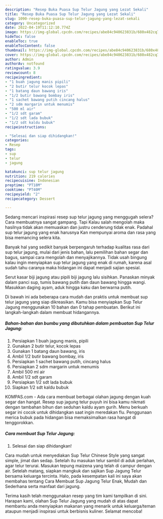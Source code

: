 ```yaml
---
description: "Resep Buka Puasa Sup Telur Jagung yang Lezat Sekali"
title: "Resep Buka Puasa Sup Telur Jagung yang Lezat Sekali"
slug: 1090-resep-buka-puasa-sup-telur-jagung-yang-lezat-sekali
category: Uncategorized
date: 2022-04-19T11:12:10.774Z
image: https://img-global.cpcdn.com/recipes/abe84c940623831b/680x482cq70/sup-telur-jagung-foto-resep-utama.jpg
hideToc: false
enableToc: true
enableTocContent: false
thumbnail: https://img-global.cpcdn.com/recipes/abe84c940623831b/680x482cq70/sup-telur-jagung-foto-resep-utama.jpg
cover: https://img-global.cpcdn.com/recipes/abe84c940623831b/680x482cq70/sup-telur-jagung-foto-resep-utama.jpg
author: Admin
authorAv: notfound
ratingvalue: 3.9
reviewcount: 8
recipeingredient:
- "1 buah jagung manis pipili"
- "2 butir telur kocok lepas"
- "1 batang daun bawang iris"
- "1/2 butir bawang bombay iris"
- "1 sachet bawang putih cincang halus"
- "2 sdm margarin untuk menumis"
- "500 ml air"
- "1/2 sdt garam"
- "1/2 sdt lada bubuk"
- "1/2 sdt kaldu bubuk"
recipeinstructions:

- "Selesai dan siap dihidangkan!"
categories:
- Resep
tags:
- sup
- telur
- jagung

katakunci: sup telur jagung 
nutrition: 219 calories
recipecuisine: Indonesian
preptime: "PT18M"
cooktime: "PT40M"
recipeyield: "2"
recipecategory: Dessert

---
```



Sedang mencari inspirasi resep sup telur jagung yang menggugah selera? Cara membuatnya sangat gampang. Tapi Kalau salah mengolah maka hasilnya tidak akan memuaskan dan justru cenderung tidak enak. Padahal sup telur jagung yang enak harusnya Kan mempunyai aroma dan rasa yang bisa memancing selera kita.


Banyak hal yang sedikit banyak berpengaruh terhadap kualitas rasa dari sup telur jagung, mulai dari jenis bahan, lalu pemilihan bahan segar dan bagus, sampai cara mengolah dan menyajikannya. Tidak usah bingung kalau ingin menyiapkan sup telur jagung yang enak di rumah, karena asal sudah tahu caranya maka hidangan ini dapat menjadi sajian spesial.

Serut kasar biji jagung atau pipili biji jagung lalu sisihkan. Panaskan minyak dalam panci sup, tumis bawang putih dan daun bawang hingga wangi. Masukkan daging ayam, aduk hingga kaku dan berwarna putih.


Di bawah ini ada beberapa cara mudah dan praktis untuk membuat sup telur jagung yang siap dikreasikan. Kamu bisa menyiapkan Sup Telur Jagung menggunakan 10 bahan dan 0 tahap pembuatan. Berikut ini langkah-langkah dalam membuat hidangannya.

<!--inarticleads1-->

##### Bahan-bahan dan bumbu yang dibutuhkan dalam pembuatan Sup Telur Jagung:

1. Persiapkan 1 buah jagung manis, pipili
1. Gunakan 2 butir telur, kocok lepas
1. Gunakan 1 batang daun bawang, iris
1. Ambil 1/2 butir bawang bombay, iris
1. Persiapkan 1 sachet bawang putih, cincang halus
1. Persiapkan 2 sdm margarin untuk menumis
1. Ambil 500 ml air
1. Ambil 1/2 sdt garam
1. Persiapkan 1/2 sdt lada bubuk
1. Siapkan 1/2 sdt kaldu bubuk


KOMPAS.com - Ada cara membuat berbagai olahan jagung dengan kuah segar dan hangat. Resep sup jagung telur puyuh ini bisa kamu nikmati dengan tambahan bihun dan seduhan kaldu ayam gurih. Menu berkuah segar ini cocok untuk dihidangkan saat ingin meredakan flu. Penggunaan merica bubuk pada hidangan bisa memaksimalkan rasa hangat di tenggorokkan. 

<!--inarticleads2-->

##### Cara membuat Sup Telur Jagung:


1. Selesai dan siap dihidangkan!

Cara mudah untuk menyediakan Sup Telur Chinese Style yang sangat simple, jimat dan sedap. Setelah itu masukan telur sambil di aduk perlahan, agar telur terurai. Masukan tepung maizena yang telah di campur dengan air. Setelah matang, siapkan mangkuk dan sajikan Sup Jagung Telur bersama keluarga tercinta. Halo, pada kesempatan kali ini saya akan membahas tentang Cara Membuat Sup Jagung Telur Enak, Mudah dan Sederhana serta manfaat dari jagung. 

Terima kasih telah menggunakan resep yang tim kami tampilkan di sini. Harapan kami, olahan Sup Telur Jagung yang mudah di atas dapat membantu anda menyiapkan makanan yang menarik untuk keluarga/teman ataupun menjadi inspirasi untuk berbisnis kuliner. Selamat mencoba!
